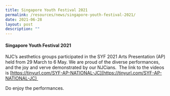 ```yaml
---
title: Singapore Youth Festival 2021
permalink: /resources/news/singapore-youth-festival-2021/
date: 2021-06-28
layout: post
description: ""
---
```

#### Singapore Youth Festival 2021

NJC’s aesthetics groups participated in the SYF 2021 Arts Presentation (AP) held from 29 March to 6 May. We are proud of the diverse performances, and the joy and verve demonstrated by our NJCians.  The link to the videos is [https://tinyurl.com/SYF-AP-NATIONAL-JC](https://tinyurl.com/SYF-AP-NATIONAL-JC) 

Do enjoy the performances.